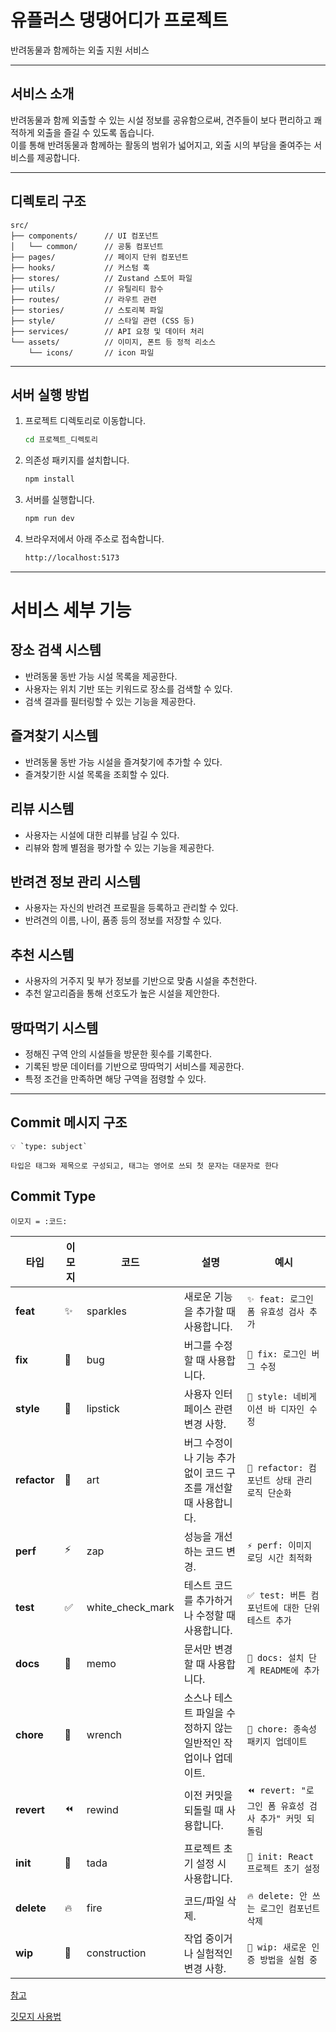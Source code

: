 # 유플러스 댕댕어디가 프로젝트
반려동물과 함께하는 외출 지원 서비스

---

## 서비스 소개
반려동물과 함께 외출할 수 있는 시설 정보를 공유함으로써, 견주들이 보다 편리하고 쾌적하게 외출을 즐길 수 있도록 돕습니다.  
이를 통해 반려동물과 함께하는 활동의 범위가 넓어지고, 외출 시의 부담을 줄여주는 서비스를 제공합니다.

---

## 디렉토리 구조
```plaintext
src/
├── components/      // UI 컴포넌트
│   └── common/      // 공통 컴포넌트
├── pages/           // 페이지 단위 컴포넌트
├── hooks/           // 커스텀 훅
├── stores/          // Zustand 스토어 파일
├── utils/           // 유틸리티 함수
├── routes/          // 라우트 관련
├── stories/         // 스토리북 파일
├── style/           // 스타일 관련 (CSS 등)
├── services/        // API 요청 및 데이터 처리
└── assets/          // 이미지, 폰트 등 정적 리소스
    └── icons/       // icon 파일
```
---
## 서버 실행 방법

1. 프로젝트 디렉토리로 이동합니다.
   ```bash
   cd 프로젝트_디렉토리
   ```
2. 의존성 패키지를 설치합니다.
   ```bash
   npm install
   ```
3. 서버를 실행합니다.
   ```bash
   npm run dev
   ```
4. 브라우저에서 아래 주소로 접속합니다.
   ```bash
   http://localhost:5173
   ```
---
# 서비스 세부 기능

## 장소 검색 시스템
- 반려동물 동반 가능 시설 목록을 제공한다.
- 사용자는 위치 기반 또는 키워드로 장소를 검색할 수 있다.
- 검색 결과를 필터링할 수 있는 기능을 제공한다.

## 즐겨찾기 시스템
- 반려동물 동반 가능 시설을 즐겨찾기에 추가할 수 있다.
- 즐겨찾기한 시설 목록을 조회할 수 있다.

## 리뷰 시스템
- 사용자는 시설에 대한 리뷰를 남길 수 있다.
- 리뷰와 함께 별점을 평가할 수 있는 기능을 제공한다.

## 반려견 정보 관리 시스템
- 사용자는 자신의 반려견 프로필을 등록하고 관리할 수 있다.
- 반려견의 이름, 나이, 품종 등의 정보를 저장할 수 있다.

## 추천 시스템
- 사용자의 거주지 및 부가 정보를 기반으로 맞춤 시설을 추천한다.
- 추천 알고리즘을 통해 선호도가 높은 시설을 제안한다.

## 땅따먹기 시스템
- 정해진 구역 안의 시설들을 방문한 횟수를 기록한다.
- 기록된 방문 데이터를 기반으로 땅따먹기 서비스를 제공한다.
- 특정 조건을 만족하면 해당 구역을 점령할 수 있다.

---
## Commit 메시지 구조

```
💡 `type: subject`

타입은 태그와 제목으로 구성되고, 태그는 영어로 쓰되 첫 문자는 대문자로 한다
```

## Commit Type

```
이모지 = :코드:
```

| 타입         | 이모지 | 코드             | 설명                                                           | 예시                                                  |
| ------------ | ------ | ---------------- | -------------------------------------------------------------- | ----------------------------------------------------- |
| **feat**     | ✨     | sparkles         | 새로운 기능을 추가할 때 사용합니다.                            | `✨ feat: 로그인 폼 유효성 검사 추가`                 |
| **fix**      | 🐛     | bug              | 버그를 수정할 때 사용합니다.                                   | `🐛 fix: 로그인 버그 수정`                            |
| **style**    | 💄     | lipstick         | 사용자 인터페이스 관련 변경 사항.                              | `💄 style: 네비게이션 바 디자인 수정`                 |
| **refactor** | 🎨     | art              | 버그 수정이나 기능 추가 없이 코드 구조를 개선할 때 사용합니다. | `🎨 refactor: 컴포넌트 상태 관리 로직 단순화`         |
| **perf**     | ⚡     | zap              | 성능을 개선하는 코드 변경.                                     | `⚡️ perf: 이미지 로딩 시간 최적화`                   |
| **test**     | ✅     | white_check_mark | 테스트 코드를 추가하거나 수정할 때 사용합니다.                 | `✅ test: 버튼 컴포넌트에 대한 단위 테스트 추가`      |
| **docs**     | 📝     | memo             | 문서만 변경할 때 사용합니다.                                   | `📝 docs: 설치 단계 README에 추가`                    |
| **chore**    | 🔧     | wrench           | 소스나 테스트 파일을 수정하지 않는 일반적인 작업이나 업데이트. | `🔧 chore: 종속성 패키지 업데이트`                    |
| **revert**   | ⏪     | rewind           | 이전 커밋을 되돌릴 때 사용합니다.                              | `⏪ revert: "로그인 폼 유효성 검사 추가" 커밋 되돌림` |
| **init**     | 🎉     | tada             | 프로젝트 초기 설정 시 사용합니다.                              | `🎉 init: React 프로젝트 초기 설정`                   |
| **delete**   | 🔥     | fire             | 코드/파일 삭제.                                                | `🔥 delete: 안 쓰는 로그인 컴포넌트 삭제`             |
| **wip**      | 🚧     | construction     | 작업 중이거나 실험적인 변경 사항.                              | `🚧 wip: 새로운 인증 방법을 실험 중`                  |

[참고](https://velog.io/@shin6403/Git-git-%EC%BB%A4%EB%B0%8B-%EC%BB%A8%EB%B2%A4%EC%85%98-%EC%84%A4%EC%A0%95%ED%95%98%EA%B8%B0)

[깃모지 사용법](https://treasurebear.tistory.com/70)
